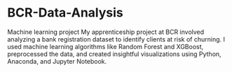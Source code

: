 # BCR-Data-Analysis
Machine learning project
My apprenticeship project at BCR involved analyzing a bank registration dataset to identify clients at risk of churning. I used machine learning algorithms like Random Forest and XGBoost, preprocessed the data, and created insightful visualizations using Python, Anaconda, and Jupyter Notebook. 
